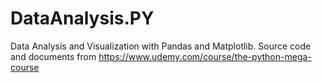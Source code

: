# DataAnalysis.PY
Data Analysis and Visualization with Pandas and Matplotlib. Source code and documents from https://www.udemy.com/course/the-python-mega-course
